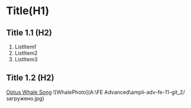 # Title(H1)

## Title 1.1 (H2)

1. ListItem1
2. ListItem2
3. ListItem3

## Title 1.2 (H2)

[Optus Whale Song](http://www.optuswhalesong.com.au)
![WhalePhoto](A:\FE Advanced\ampli-adv-fe-11-git_2/загружено.jpg)

